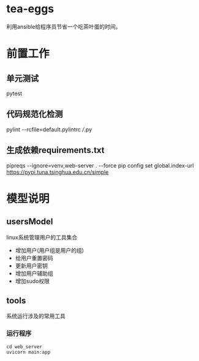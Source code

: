 # tea-eggs
利用ansible给程序员节省一个吃茶叶蛋的时间。
# 前置工作
## 单元测试

pytest

## 代码规范化检测
pylint --rcfile=default.pylintrc */*.py

## 生成依赖requirements.txt
pipreqs  --ignore=venv,web-server . --force
pip config set global.index-url https://pypi.tuna.tsinghua.edu.cn/simple
# 模型说明
## usersModel
linux系统管理用户的工具集合
- 增加用户(用户组是用户的组)
- 给用户重置密码
- 更新用户密钥
- 增加用户辅助组
- 增加sudo权限

## tools
系统运行涉及的常用工具  

### 运行程序
```
cd web_server
uvicorn main:app
```